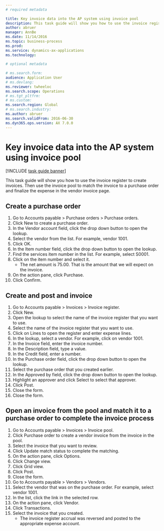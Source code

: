 ```yaml
--- 
# required metadata 
 
title: Key invoice data into the AP system using invoice pool
description: This task guide will show you how to use the invoice register to create invoices. 
author: abruer
manager: AnnBe 
ms.date: 11/14/2016
ms.topic: business-process 
ms.prod:  
ms.service: dynamics-ax-applications 
ms.technology:  
 
# optional metadata 
 
# ms.search.form:   
audience: Application User 
# ms.devlang:  
ms.reviewer: twheeloc
ms.search.scope: Operations 
# ms.tgt_pltfrm:  
# ms.custom:  
ms.search.region: Global
# ms.search.industry: 
ms.author: abruer
ms.search.validFrom: 2016-06-30 
ms.dyn365.ops.version: AX 7.0.0 
---
```

# Key invoice data into the AP system using invoice pool

[!INCLUDE [task guide banner](../../includes/task-guide-banner.md)]

This task guide will show you how to use the invoice register to create invoices.  Then use the invoice pool to match the invoice to a purchase order and finalize the expense in the vendor invoice page.


## Create a purchase order
1. Go to Accounts payable > Purchase orders > Purchase orders.
2. Click New to create a purchase order.
3. In the Vendor account field, click the drop down button to open the lookup.
4. Select the vendor from the list. For example, vendor 1001.
5. Click OK.
6. In the Item number field, click the drop down button to open the lookup.
7. Find the services item number in the list. For example, select S0001.
8. Click on the item number and select it.
    * The net amount is 75.00.  That is the amount that we will expect on the invoice.  
9. On the action pane, click Purchase.
10. Click Confirm.

## Create and post and invoice
1. Go to Accounts payable > Invoices > Invoice register.
2. Click New.
3. Open the lookup to select the name of the invoice register that you want to use.
4. Select the name of the invoice register that you want to use.
5. Click on Lines to open the register and enter expense lines.
6. In the lookup, select a vendor. For example, click on vendor 1001.
7. In the Invoice field, enter the invoice number.
8. In the Description field, type a value.
9. In the Credit field, enter a number.
10. In the Purchase order field, click the drop down button to open the lookup.
11. Select the purchase order that you created earlier.
12. In the Approved by field, click the drop down button to open the lookup.
13. Highlight an approver and click Select to select that approver.
14. Click Post.
15. Close the form.
16. Close the form.

## Open an invoice from the pool and match it to a purchase order to complete the invoice process
1. Go to Accounts payable > Invoices > Invoice pool.
2. Click Purchase order to create a vendor invoice from the invoice in the pool.
3. Select the invoice that you want to review.
4. Click Update match status to complete the matching.
5. On the action pane, click Options.
6. Click Change view.
7. Click Grid view.
8. Click Post.
9. Close the form.
10. Go to Accounts payable > Vendors > Vendors.
11. Select the vendor that was on the purchase order. For example, select vendor 1001.
12. In the list, click the link in the selected row.
13. On the action pane, click Vendor.
14. Click Transactions.
15. Select the invoice that you created.
    * The invoice register accrual was reversed and posted to the appropriate expense account.  

